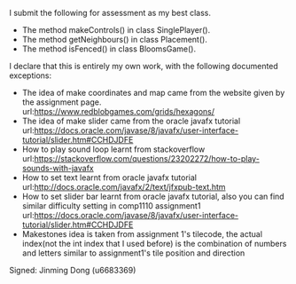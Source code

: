 I submit the following for assessment as my best class.

* The method makeControls() in class SinglePlayer().
* The method getNeighbours() in class Placement().
* The method isFenced() in class BloomsGame().

I declare that this is entirely my own work, with the following documented exceptions:

* The idea of make coordinates and map came from the website given by the assignment page.
  url:https://www.redblobgames.com/grids/hexagons/
* The idea of make slider came from the oracle javafx tutorial
  url:https://docs.oracle.com/javase/8/javafx/user-interface-tutorial/slider.htm#CCHDJDFE
* How to play sound loop learnt from stackoverflow
  url:https://stackoverflow.com/questions/23202272/how-to-play-sounds-with-javafx
* How to set text learnt from oracle javafx tutorial
  url:http://docs.oracle.com/javafx/2/text/jfxpub-text.htm
* How to set slider bar learnt from oracle javafx tutorial, also you can find similar difficulty setting in comp1110 assignment1
  url:https://docs.oracle.com/javase/8/javafx/user-interface-tutorial/slider.htm#CCHDJDFE
* Makestones idea is taken from assignment 1's tilecode, the actual index(not the int index that I used before) is the combination of
  numbers and letters similar to assignment1's tile position and direction

Signed: Jinming Dong (u6683369)
